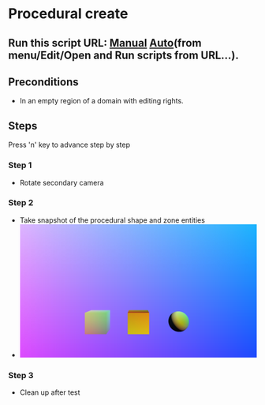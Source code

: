 # Procedural create
## Run this script URL: [Manual](./test.js?raw=true)   [Auto](./testAuto.js?raw=true)(from menu/Edit/Open and Run scripts from URL...).

## Preconditions
- In an empty region of a domain with editing rights.

## Steps
Press 'n' key to advance step by step

### Step 1
- Rotate secondary camera
### Step 2
- Take snapshot of the procedural shape and zone entities
- ![](./ExpectedImage_00000.png)
### Step 3
- Clean up after test
